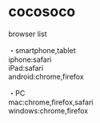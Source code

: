 # cocosoco

browser list

・smartphone,tablet <br>
iphone:safari <br>
iPad:safari <br>
android:chrome,firefox <br>

・PC <br>
mac:chrome,firefox,safari <br>
windows:chrome,firefox <br>
